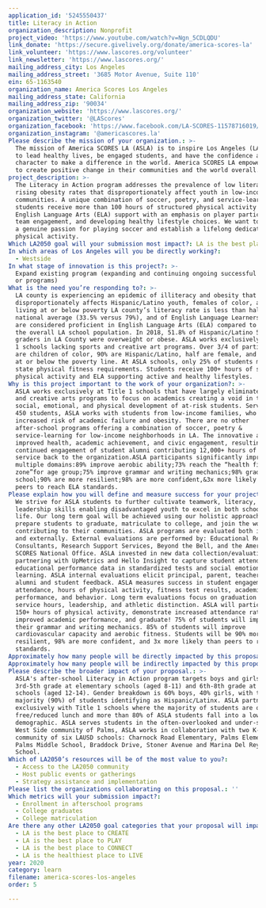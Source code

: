 ```yaml
---
application_id: '5245550437'
title: Literacy in Action
organization_description: Nonprofit
project_video: 'https://www.youtube.com/watch?v=Ngn_5CDLQDU'
link_donate: 'https://secure.givelively.org/donate/america-scores-la'
link_volunteer: 'https://www.lascores.org/volunteer'
link_newsletter: 'https://www.lascores.org/'
mailing_address_city: Los Angeles
mailing_address_street: '3685 Motor Avenue, Suite 110'
ein: 65-1163540
organization_name: America Scores Los Angeles
mailing_address_state: California
mailing_address_zip: '90034'
organization_website: 'https://www.lascores.org/'
organization_twitter: '@LAScores'
organization_facebook: 'https://www.facebook.com/LA-SCORES-11578716019/'
organization_instagram: '@americascores.la'
Please describe the mission of your organization.: >-
  The mission of America SCORES LA (ASLA) is to inspire Los Angeles (LA) youth
  to lead healthy lives, be engaged students, and have the confidence and
  character to make a difference in the world. America SCORES LA empowers youth
  to create positive change in their communities and the world overall.
project_description: >-
  The Literacy in Action program addresses the prevalence of low literacy and
  rising obesity rates that disproportionately affect youth in low-income
  communities. A unique combination of soccer, poetry, and service-learning,
  students receive more than 100 hours of structured physical activity and
  English Language Arts (ELA) support with an emphasis on player participation,
  team engagement, and developing healthy lifestyle choices. We want to instill
  a genuine passion for playing soccer and establish a lifelong dedication to
  physical activity.
Which LA2050 goal will your submission most impact?: LA is the best place to LEARN
In which areas of Los Angeles will you be directly working?:
  - Westside
In what stage of innovation is this project?: >-
  Expand existing program (expanding and continuing ongoing successful projects
  or programs)
What is the need you’re responding to?: >-
  LA county is experiencing an epidemic of illiteracy and obesity that
  disproportionately affects Hispanic/Latino youth, females of color, and those
  living at or below poverty LA county’s literacy rate is less than half the
  national average (33.5% versus 79%), and of English Language Learners only 32%
  are considered proficient in English Language Arts (ELA) compared to 59% of
  the overall LA school population. In 2018, 51.8% of Hispanic/Latino 5th
  graders in LA County were overweight or obese. ASLA works exclusively at Title
  1 schools lacking sports and creative art programs. Over 3/4 of participants
  are children of color, 90% are Hispanic/Latino, half are female, and 85% live
  at or below the poverty line. At ASLA schools, only 25% of students meet the
  state physical fitness requirements. Students receive 100+ hours of structured
  physical activity and ELA supporting active and healthy lifestyles.
Why is this project important to the work of your organization?: >-
  ASLA works exclusively at Title 1 schools that have largely eliminated sports
  and creative arts programs to focus on academics creating a void in the
  social, emotional, and physical development of at-risk students. Serving up to
  450 students, ASLA works with students from low-income families, who have
  increased risk of academic failure and obesity. There are no other
  after-school programs offering a combination of soccer, poetry &
  service-learning for low-income neighborhoods in LA. The innovative approach
  improved health, academic achievement, and civic engagement, resulting in
  continued engagement of student alumni contributing 12,000+ hours of volunteer
  service back to the organization.ASLA participants significantly improve in
  multiple domains:89% improve aerobic ability;73% reach the “health fitness
  zone”for age group;75% improve grammar and writing mechanics;98% graduate high
  school;90% are more resilient;98% are more confident,&3x more likely than
  peers to reach ELA standards.
Please explain how you will define and measure success for your project.: >-
  We strive for ASLA students to further cultivate teamwork, literacy, and
  leadership skills enabling disadvantaged youth to excel in both school and
  life. Our long term goal will be achieved using our holistic approach to
  prepare students to graduate, matriculate to college, and join the workforce
  contributing to their communities. ASLA programs are evaluated both internally
  and externally. External evaluations are performed by: Educational Research
  Consultants, Research Support Services, Beyond the Bell, and the America
  SCORES National Office. ASLA invested in new data collection/evaluation
  partnering with UpMetrics and Hello Insight to capture student attendance and
  educational performance data in standardized tests and social emotional
  learning. ASLA internal evaluations elicit principal, parent, teacher, coach,
  alumni and student feedback. ASLA measures success in student engagement and
  attendance, hours of physical activity, fitness test results, academic
  performance, and behavior. Long term evaluations focus on graduation rates,
  service hours, leadership, and athletic distinction. ASLA will participate in
  150+ hours of physical activity, demonstrate increased attendance rates,
  improved academic performance, and graduate! 75% of students will improve
  their grammar and writing mechanics. 85% of students will improve
  cardiovascular capacity and aerobic fitness. Students will be 90% more
  resilient, 98% are more confident, and 3x more likely than peers to reach ELA
  standards.
Approximately how many people will be directly impacted by this proposal?: '500'
Approximately how many people will be indirectly impacted by this proposal?: '100'
Please describe the broader impact of your proposal.: >-
  ASLA's after-school Literacy in Action program targets boys and girls in
  3rd-5th grade at elementary schools (aged 8-11) and 6th-8th grade at middle
  schools (aged 12-14). Gender breakdown is 60% boys, 40% girls, with the
  majority (90%) of students identifying as Hispanic/Latinx. ASLA partners
  exclusively with Title 1 schools where the majority of students are on
  free/reduced lunch and more than 80% of ASLA students fall into a low-income
  demographic. ASLA serves students in the often-overlooked and under-served
  West Side community of Palms, ASLA works in collaboration with two K-8
  community of six LAUSD schools: Charnock Road Elementary, Palms Elementary,
  Palms Middle School, Braddock Drive, Stoner Avenue and Marina Del Rey Middle
  School.
Which of LA2050’s resources will be of the most value to you?:
  - Access to the LA2050 community
  - Host public events or gatherings
  - Strategy assistance and implementation
Please list the organizations collaborating on this proposal.: ''
Which metrics will your submission impact?:
  - Enrollment in afterschool programs
  - College graduates
  - College matriculation
Are there any other LA2050 goal categories that your proposal will impact?:
  - LA is the best place to CREATE
  - LA is the best place to PLAY
  - LA is the best place to CONNECT
  - LA is the healthiest place to LIVE
year: 2020
category: learn
filename: america-scores-los-angeles
order: 5

---
```

